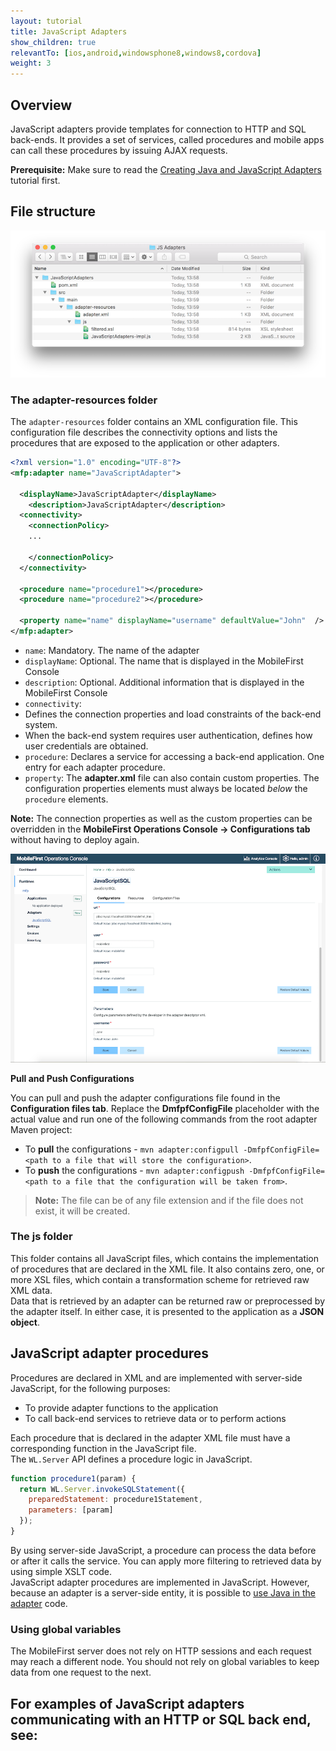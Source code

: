 ```yaml
---
layout: tutorial
title: JavaScript Adapters
show_children: true
relevantTo: [ios,android,windowsphone8,windows8,cordova]
weight: 3
---
```

## Overview
JavaScript adapters provide templates for connection to HTTP and SQL back-ends. It provides a set of services, called procedures and mobile apps can call these procedures by issuing AJAX requests.


**Prerequisite:** Make sure to read the [Creating Java and JavaScript Adapters](../creating-adapters) tutorial first.

## File structure

![mvn-adapter](js-adapter-fs.png)

### The adapter-resources folder  
The `adapter-resources` folder contains an XML configuration file. This configuration file describes the connectivity options and lists the procedures that are exposed to the application or other adapters.

```xml
<?xml version="1.0" encoding="UTF-8"?>
<mfp:adapter name="JavaScriptAdapter">

  <displayName>JavaScriptAdapter</displayName>
	<description>JavaScriptAdapter</description>
  <connectivity>
    <connectionPolicy>
    ...

    </connectionPolicy>
  </connectivity>

  <procedure name="procedure1"></procedure>
  <procedure name="procedure2"></procedure>

  <property name="name" displayName="username" defaultValue="John"  />
</mfp:adapter>
```
* `name`: Mandatory. The name of the adapter
* `displayName`: Optional. The name that is displayed in the MobileFirst Console
* `description`: Optional. Additional information that is displayed in the MobileFirst Console
* `connectivity`:
 * Defines the connection properties and load constraints of the back-end system.
 * When the back-end system requires user authentication, defines how user credentials are obtained.
* `procedure`: Declares a service for accessing a back-end application. One entry for each adapter procedure.
* `property`: The **adapter.xml** file can also contain custom properties. The configuration properties elements must always be located *below* the `procedure` elements.

**Note:** The connection properties as well as the custom properties can be overridden in the **MobileFirst Operations Console → Configurations tab** without having to deploy again.

![Console properties](console-properties.png)

**Pull and Push Configurations**

You can pull and push the adapter configurations file found in the **Configuration files tab**. Replace the **DmfpfConfigFile** placeholder with the actual value and run one of the following commands from the root adapter Maven project:

* To **pull** the configurations - `mvn adapter:configpull -DmfpfConfigFile=<path to a file that will store the configuration>`.
* To **push** the configurations - `mvn adapter:configpush -DmfpfConfigFile=<path to a file that the configuration will be taken from>`.

> <span class="glyphicon glyphicon-info-sign" aria-hidden="true"></span> **Note:** The file can be of any file extension and if the file does not exist, it will be created.

### The js folder
This folder contains all JavaScript files, which contains the implementation of procedures that are declared in the XML file. It also contains zero, one, or more XSL files, which contain a transformation scheme for retrieved raw XML data.  
Data that is retrieved by an adapter can be returned raw or preprocessed by the adapter itself. In either case, it is presented to the application as a **JSON object**.

## JavaScript adapter procedures
Procedures are declared in XML and are implemented with server-side JavaScript, for the following purposes:

* To provide adapter functions to the application
* To call back-end services to retrieve data or to perform actions

Each procedure that is declared in the adapter XML file must have a corresponding function in the JavaScript file.  
The `WL.Server` API defines a procedure logic in JavaScript.

```javascript
function procedure1(param) {
  return WL.Server.invokeSQLStatement({
    preparedStatement: procedure1Statement,
    parameters: [param]
  });
}
```

By using server-side JavaScript, a procedure can process the data before or after it calls the service. You can apply more filtering to retrieved data by using simple XSLT code.  
JavaScript adapter procedures are implemented in JavaScript. However, because an adapter is a server-side entity, it is possible to [use Java in the adapter](../javascript-adapters/using-java-adapters) code.

### Using global variables
The MobileFirst server does not rely on HTTP sessions and each request may reach a different node. You should not rely on global variables to keep data from one request to the next.

## For examples of JavaScript adapters communicating with an HTTP or SQL back end, see:

